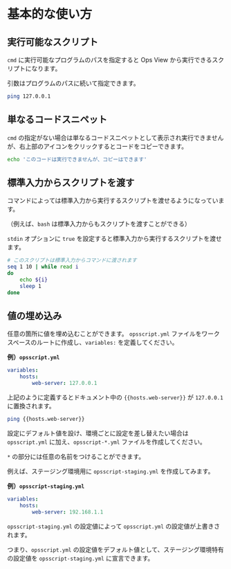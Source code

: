 # 基本的な使い方

## 実行可能なスクリプト

`cmd` に実行可能なプログラムのパスを指定すると Ops View から実行できるスクリプトになります。

引数はプログラムのパスに続いて指定できます。

```bash {cmd: ["/bin/bash", "-o", "errexit", "-c"], encoding: "utf-8"}
ping 127.0.0.1
```

## 単なるコードスニペット

`cmd` の指定がない場合は単なるコードスニペットとして表示され実行できませんが、右上部のアイコンをクリックするとコードをコピーできます。

```bash
echo 'このコードは実行できませんが、コピーはできます'
```

## 標準入力からスクリプトを渡す

コマンドによっては標準入力から実行するスクリプトを渡せるようになっています。

（例えば、`bash` は標準入力からもスクリプトを渡すことができる）

`stdin` オプションに `true` を設定すると標準入力から実行するスクリプトを渡せます。


```bash {cmd: ["/bin/bash", "-o", "errexit"], stdin: true}
# このスクリプトは標準入力からコマンドに渡されます
seq 1 10 | while read i
do
    echo ${i}
    sleep 1
done
```

## 値の埋め込み

任意の箇所に値を埋め込むことができます。
`opsscript.yml` ファイルをワークスペースのルートに作成し、`variables:` を定義してください。

**例）`opsscript.yml`**
```yaml
variables:
    hosts:
        web-server: 127.0.0.1
```

上記のように定義するとドキュメント中の `{{hosts.web-server}}` が `127.0.0.1` に置換されます。

```bash {cmd: ["/bin/bash", "-o", "errexit", "-c"]}
ping {{hosts.web-server}}
```

設定にデフォルト値を設け、環境ごとに設定を差し替えたい場合は `opsscript.yml` に加え、`opsscript-*.yml` ファイルを作成してください。

`*` の部分には任意の名前をつけることができます。

例えば、ステージング環境用に `opsscript-staging.yml` を作成してみます。

**例）`opsscript-staging.yml`**
```yaml
variables:
    hosts:
        web-server: 192.168.1.1
```

`opsscript-staging.yml` の設定値によって `opsscript.yml` の設定値が上書きされます。

つまり、`opsscript.yml` の設定値をデフォルト値として、ステージング環境特有の設定値を `opsscript-staging.yml` に宣言できます。